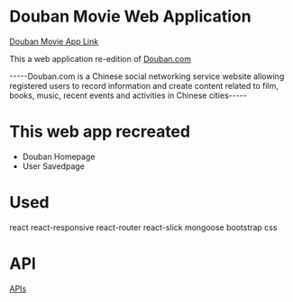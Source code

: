 # Douban Movie Web Application
[Douban Movie App Link](https://shrouded-savannah-60025.herokuapp.com/)

This a web application re-edition of [Douban.com](https://movie.douban.com/)

-----Douban.com is a Chinese social networking service website allowing registered users to record information and create content related to film, books, music, recent events and activities in Chinese cities-----

# This web app recreated
* Douban Homepage
* User Savedpage 

# Used
react
react-responsive
react-router
react-slick
mongoose
bootstrap
css

# API
[APIs](https://github.com/jokermonn/-Api/blob/master/DoubanMovie.md)
